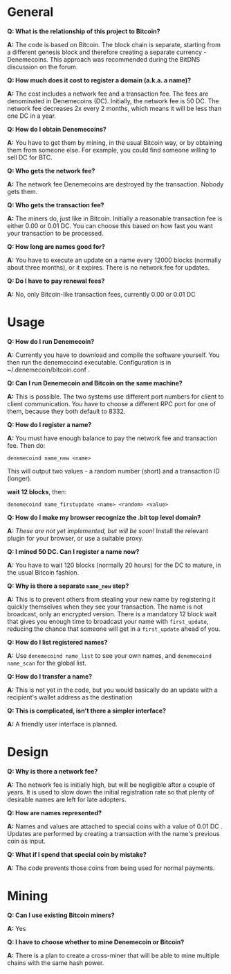 General
===============

**Q: What is the relationship of this project to Bitcoin?**

**A:** The code is based on Bitcoin.  The block chain is separate, starting from a different genesis block and therefore creating a separate currency - Denemecoins.  This approach was recommended during the BitDNS discussion on the forum.

**Q: How much does it cost to register a domain (a.k.a. a name)?**

**A:** The cost includes a network fee and a transaction fee.  The fees are denominated in Denemecoins (DC).  Initially, the network fee is 50 DC.  The network fee decreases 2x every 2 months, which means it will be less than one DC in a year.

**Q: How do I obtain Denemecoins?**

**A:** You have to get them by mining, in the usual Bitcoin way, or by obtaining them from someone else.  For example, you could find someone willing to sell DC for BTC.

**Q: Who gets the network fee?**

**A:** The network fee Denemecoins are destroyed by the transaction.  Nobody gets them.

**Q: Who gets the transaction fee?**

**A:** The miners do, just like in Bitcoin.  Initially a reasonable transaction fee is either 0.00 or 0.01 DC.  You can choose this based on how fast you want your transaction to be processed.

**Q: How long are names good for?**

**A:** You have to execute an update on a name every 12000 blocks (normally about three months), or it expires.  There is no network fee for updates.

**Q: Do I have to pay renewal fees?**

**A:** No, only Bitcoin-like transaction fees, currently 0.00 or 0.01 DC

Usage
===============

**Q: How do I run Denemecoin?**

**A:** Currently you have to download and compile the software yourself.  You then run the denemecoind executable.  Configuration is in ~/.denemecoin/bitcoin.conf .

**Q: Can I run Denemecoin and Bitcoin on the same machine?**

**A:** This is possible.  The two systems use different port numbers for client to client communication.  You have to choose a different RPC port for one of them, because they both default to 8332.

**Q: How do I register a name?**

**A:** You must have enough balance to pay the network fee and transaction fee.  Then do:

`denemecoind name_new <name>`

This will output two values - a random number (short) and a transaction ID (longer).

**wait 12 blocks**, then:

`denemecoind name_firstupdate <name> <random> <value>`

**Q: How do I make my browser recognize the .bit top level domain?**

**A:** _These are not yet implemented, but will be soon!_  Install the relevant plugin for your browser, or use a suitable proxy.

**Q: I mined 50 DC.  Can I register a name now?**

**A:** You have to wait 120 blocks (normally 20 hours) for the DC to mature, in the usual Bitcoin fashion.

**Q: Why is there a separate `name_new` step?**

**A:** This is to prevent others from stealing your new name by registering it quickly themselves when they see your transaction.  The name is not broadcast, only an encrypted version.  There is a mandatory 12 block wait that gives you enough time to broadcast your name with `first_update`, reducing the chance that someone will get in a `first_update` ahead of you.

**Q: How do I list registered names?**

**A:** Use `denemecoind name_list` to see your own names, and `denemecoind name_scan` for the global list.

**Q: How do I transfer a name?**

**A:** This is not yet in the code, but you would basically do an update with a recipient's wallet address as the destination

**Q: This is complicated, isn't there a simpler interface?**

**A:** A friendly user interface is planned.

Design
========

**Q: Why is there a network fee?**

**A:** The network fee is initially high, but will be negligible after a couple of years.  It is used to slow down the initial registration rate so that plenty of desirable names are left for late adopters.

**Q: How are names represented?**

**A:** Names and values are attached to special coins with a value of 0.01 DC .  Updates are performed by creating a transaction with the name's previous coin as input.

**Q: What if I spend that special coin by mistake?**

**A:** The code prevents those coins from being used for normal payments.

Mining
========

**Q: Can I use existing Bitcoin miners?**

**A:** Yes

**Q: I have to choose whether to mine Denemecoin or Bitcoin?**

**A:** There is a plan to create a cross-miner that will be able to mine multiple chains with the same hash power.
